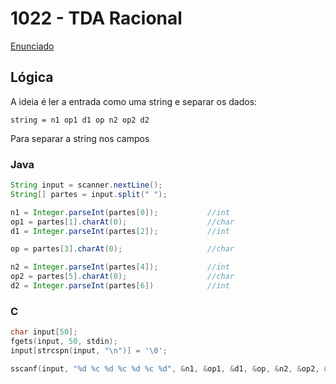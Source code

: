 # 1022 - TDA Racional
[Enunciado](https://www.beecrowd.com.br/repository/UOJ_1022.html)

## Lógica
A ideia é ler a entrada como uma string e separar os dados:
```
string = n1 op1 d1 op n2 op2 d2
```

Para separar a string nos campos
### Java
```java
String input = scanner.nextLine();
String[] partes = input.split(" ");

n1 = Integer.parseInt(partes[0]);           //int
op1 = partes[1].charAt(0);                  //char
d1 = Integer.parseInt(partes[2]);           //int

op = partes[3].charAt(0);                   //char

n2 = Integer.parseInt(partes[4]);           //int
op2 = partes[5].charAt(0);                  //char
d2 = Integer.parseInt(partes[6])            //int 
```
### C
```c
char input[50];
fgets(input, 50, stdin);
input[strcspn(input, "\n")] = '\0';

sscanf(input, "%d %c %d %c %d %c %d", &n1, &op1, &d1, &op, &n2, &op2, &d2);
```